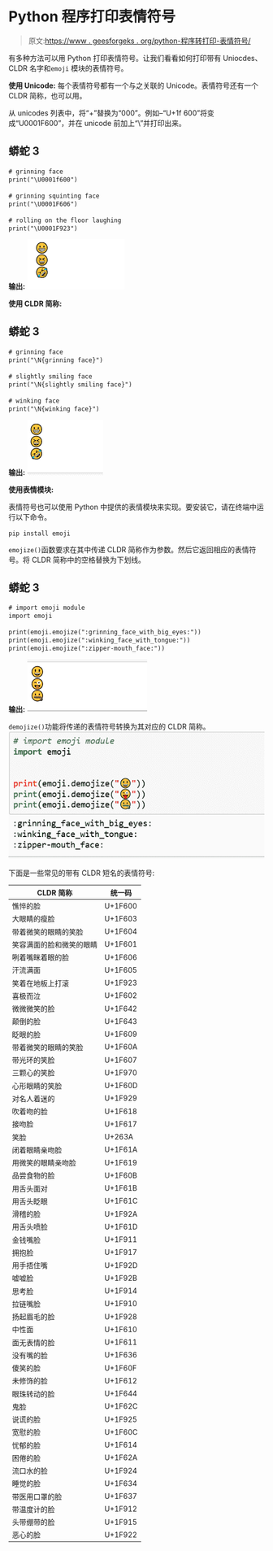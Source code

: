 # Python 程序打印表情符号

> 原文:[https://www . geesforgeks . org/python-程序转打印-表情符号/](https://www.geeksforgeeks.org/python-program-to-print-emojis/)

有多种方法可以用 Python 打印表情符号。让我们看看如何打印带有 Uniocdes、CLDR 名字和`emoji` 模块的表情符号。

**使用 Unicode:**
每个表情符号都有一个与之关联的 Unicode。表情符号还有一个 CLDR 简称，也可以用。

从 unicodes 列表中，将“+”替换为“000”。例如–“U+1f 600”将变成“U0001F600”，并在 unicode 前加上“\”并打印出来。

## 蟒蛇 3

```
# grinning face
print("\U0001f600")

# grinning squinting face
print("\U0001F606")

# rolling on the floor laughing
print("\U0001F923")
```

**输出:**
![](img/26bf6d88d411d1bee951d84d021e64fb.png)

**使用 CLDR 简称:**

## 蟒蛇 3

```
# grinning face
print("\N{grinning face}")

# slightly smiling face
print("\N{slightly smiling face}")

# winking face
print("\N{winking face}")
```

**输出:**
![](img/61d0bf5f70b78ffa4ab5d8dcfe6f5844.png)

**使用表情模块:**

表情符号也可以使用 Python 中提供的表情模块来实现。要安装它，请在终端中运行以下命令。

```
pip install emoji
```

`emojize()`函数要求在其中传递 CLDR 简称作为参数。然后它返回相应的表情符号。将 CLDR 简称中的空格替换为下划线。

## 蟒蛇 3

```
# import emoji module 
import emoji

print(emoji.emojize(":grinning_face_with_big_eyes:"))
print(emoji.emojize(":winking_face_with_tongue:"))
print(emoji.emojize(":zipper-mouth_face:"))
```

**输出:**
![](img/b4efe1dbd9a90560e3cc5cebb9d1f1c3.png)

`demojize()`功能将传递的表情符号转换为其对应的 CLDR 简称。
![](img/ab1ddd41a04b05393204522527f3f4b5.png)

下面是一些常见的带有 CLDR 短名的表情符号:

| CLDR 简称 | 统一码 |
| --- | --- |
| 憔悴的脸 | U+1F600 |
| 大眼睛的瘦脸 | U+1F603 |
| 带着微笑的眼睛的笑脸 | U+1F604 |
| 笑容满面的脸和微笑的眼睛 | U+1F601 |
| 咧着嘴眯着眼的脸 | U+1F606 |
| 汗流满面 | U+1F605 |
| 笑着在地板上打滚 | U+1F923 |
| 喜极而泣 | U+1F602 |
| 微微微笑的脸 | U+1F642 |
| 颠倒的脸 | U+1F643 |
| 眨眼的脸 | U+1F609 |
| 带着微笑的眼睛的笑脸 | U+1F60A |
| 带光环的笑脸 | U+1F607 |
| 三颗心的笑脸 | U+1F970 |
| 心形眼睛的笑脸 | U+1F60D |
| 对名人着迷的 | U+1F929 |
| 吹着吻的脸 | U+1F618 |
| 接吻脸 | U+1F617 |
| 笑脸 | U+263A |
| 闭着眼睛亲吻脸 | U+1F61A |
| 用微笑的眼睛亲吻脸 | U+1F619 |
| 品尝食物的脸 | U+1F60B |
| 用舌头面对 | U+1F61B |
| 用舌头眨眼 | U+1F61C |
| 滑稽的脸 | U+1F92A |
| 用舌头喷脸 | U+1F61D |
| 金钱嘴脸 | U+1F911 |
| 拥抱脸 | U+1F917 |
| 用手捂住嘴 | U+1F92D |
| 嘘嘘脸 | U+1F92B |
| 思考脸 | U+1F914 |
| 拉链嘴脸 | U+1F910 |
| 扬起眉毛的脸 | U+1F928 |
| 中性面 | U+1F610 |
| 面无表情的脸 | U+1F611 |
| 没有嘴的脸 | U+1F636 |
| 傻笑的脸 | U+1F60F |
| 未修饰的脸 | U+1F612 |
| 眼珠转动的脸 | U+1F644 |
| 鬼脸 | U+1F62C |
| 说谎的脸 | U+1F925 |
| 宽慰的脸 | U+1F60C |
| 忧郁的脸 | U+1F614 |
| 困倦的脸 | U+1F62A |
| 流口水的脸 | U+1F924 |
| 睡觉的脸 | U+1F634 |
| 带医用口罩的脸 | U+1F637 |
| 带温度计的脸 | U+1F912 |
| 头带绷带的脸 | U+1F915 |
| 恶心的脸 | U+1F922 |